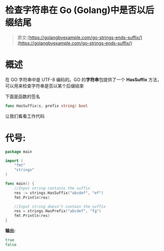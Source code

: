 # 检查字符串在 Go (Golang)中是否以后缀结尾

> 原文:[https://golangbyexample.com/go-strings-ends-suffix/](https://golangbyexample.com/go-strings-ends-suffix/)

# **概述**

在 GO 字符串中是 UTF-8 编码的。GO 的**字符串**包提供了一个 **HasSuffix** 方法，可以用来检查字符串是否以某个后缀结束

下面是函数的签名

```go
func HasSuffix(s, prefix string) bool
```

让我们看看工作代码

# **代号:**

```go
package main

import (
    "fmt"
    "strings"
)

func main() {
    //Input string contains the suffix
    res := strings.HasSuffix("abcdef", "ef")
    fmt.Println(res)

    //Input string doesn't contain the suffix
    res = strings.HasPrefix("abcdef", "fg")
    fmt.Println(res)
}
```

**输出:**

```go
true
false
```